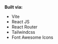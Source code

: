 <p><strong>Built via:</strong></p>
<ul>
	<li>Vite</li>
	<li>React JS</li>
	<li>React Router</li>
	<li>Tailwindcss</li>
	<li>Font Awesome Icons</li>
</ul>
